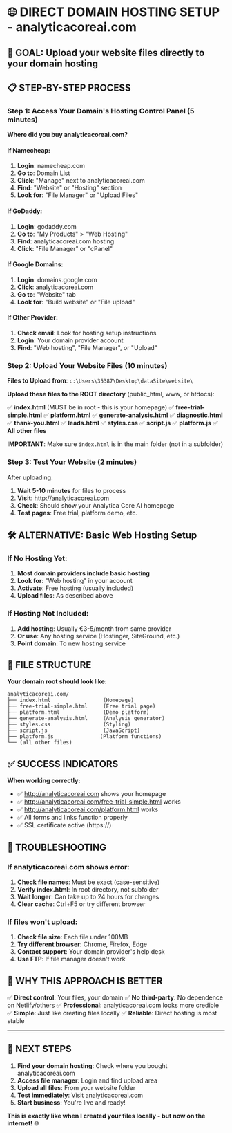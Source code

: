# 🌐 DIRECT DOMAIN HOSTING SETUP - analyticacoreai.com

## 🎯 GOAL: Upload your website files directly to your domain hosting

## 📋 STEP-BY-STEP PROCESS

### Step 1: Access Your Domain's Hosting Control Panel (5 minutes)

**Where did you buy analyticacoreai.com?**

#### If Namecheap:
1. **Login**: namecheap.com
2. **Go to**: Domain List
3. **Click**: "Manage" next to analyticacoreai.com
4. **Find**: "Website" or "Hosting" section
5. **Look for**: "File Manager" or "Upload Files"

#### If GoDaddy:
1. **Login**: godaddy.com  
2. **Go to**: "My Products" > "Web Hosting"
3. **Find**: analyticacoreai.com hosting
4. **Click**: "File Manager" or "cPanel"

#### If Google Domains:
1. **Login**: domains.google.com
2. **Click**: analyticacoreai.com
3. **Go to**: "Website" tab
4. **Look for**: "Build website" or "File upload"

#### If Other Provider:
1. **Check email**: Look for hosting setup instructions
2. **Login**: Your domain provider account
3. **Find**: "Web hosting", "File Manager", or "Upload"

### Step 2: Upload Your Website Files (10 minutes)

**Files to Upload from**: `c:\Users\35387\Desktop\dataSite\website\`

**Upload these files to the ROOT directory** (public_html, www, or htdocs):

✅ **index.html** (MUST be in root - this is your homepage)
✅ **free-trial-simple.html**
✅ **platform.html** 
✅ **generate-analysis.html**
✅ **diagnostic.html**
✅ **thank-you.html**
✅ **leads.html**
✅ **styles.css**
✅ **script.js**
✅ **platform.js**
✅ **All other files**

**IMPORTANT**: Make sure `index.html` is in the main folder (not in a subfolder)

### Step 3: Test Your Website (2 minutes)

After uploading:
1. **Wait 5-10 minutes** for files to process
2. **Visit**: http://analyticacoreai.com
3. **Check**: Should show your Analytica Core AI homepage
4. **Test pages**: Free trial, platform demo, etc.

## 🛠️ ALTERNATIVE: Basic Web Hosting Setup

### If No Hosting Yet:
1. **Most domain providers include basic hosting**
2. **Look for**: "Web hosting" in your account
3. **Activate**: Free hosting (usually included)
4. **Upload files**: As described above

### If Hosting Not Included:
1. **Add hosting**: Usually €3-5/month from same provider
2. **Or use**: Any hosting service (Hostinger, SiteGround, etc.)
3. **Point domain**: To new hosting service

## 📁 FILE STRUCTURE

**Your domain root should look like:**
```
analyticacoreai.com/
├── index.html                 (Homepage)
├── free-trial-simple.html     (Free trial page)
├── platform.html              (Demo platform)
├── generate-analysis.html     (Analysis generator)
├── styles.css                 (Styling)
├── script.js                  (JavaScript)
├── platform.js               (Platform functions)
└── (all other files)
```

## ✅ SUCCESS INDICATORS

**When working correctly:**
- ✅ http://analyticacoreai.com shows your homepage
- ✅ http://analyticacoreai.com/free-trial-simple.html works
- ✅ http://analyticacoreai.com/platform.html works
- ✅ All forms and links function properly
- ✅ SSL certificate active (https://)

## 🔧 TROUBLESHOOTING

### If analyticacoreai.com shows error:
1. **Check file names**: Must be exact (case-sensitive)
2. **Verify index.html**: In root directory, not subfolder
3. **Wait longer**: Can take up to 24 hours for changes
4. **Clear cache**: Ctrl+F5 or try different browser

### If files won't upload:
1. **Check file size**: Each file under 100MB
2. **Try different browser**: Chrome, Firefox, Edge
3. **Contact support**: Your domain provider's help desk
4. **Use FTP**: If file manager doesn't work

## 🎯 WHY THIS APPROACH IS BETTER

✅ **Direct control**: Your files, your domain
✅ **No third-party**: No dependence on Netlify/others
✅ **Professional**: analyticacoreai.com looks more credible
✅ **Simple**: Just like creating files locally
✅ **Reliable**: Direct hosting is most stable

---

## 🚀 NEXT STEPS

1. **Find your domain hosting**: Check where you bought analyticacoreai.com
2. **Access file manager**: Login and find upload area
3. **Upload all files**: From your website folder
4. **Test immediately**: Visit analyticacoreai.com
5. **Start business**: You're live and ready!

**This is exactly like when I created your files locally - but now on the internet!** 🌐
